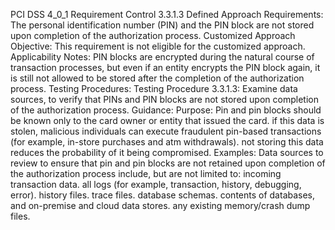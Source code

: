PCI DSS 4_0_1 Requirement Control 3.3.1.3 Defined Approach Requirements: The personal identification number (PIN) and the PIN block are not stored upon completion of the authorization process. Customized Approach Objective: This requirement is not eligible for the customized approach. Applicability Notes: PIN blocks are encrypted during the natural course of transaction processes, but even if an entity encrypts the PIN block again, it is still not allowed to be stored after the completion of the authorization process. Testing Procedures: Testing Procedure 3.3.1.3: Examine data sources, to verify that PINs and PIN blocks are not stored upon completion of the authorization process. Guidance: Purpose: Pin and pin blocks should be known only to the card owner or entity that issued the card. if this data is stolen, malicious individuals can execute fraudulent pin-based transactions (for example, in-store purchases and atm withdrawals). not storing this data reduces the probability of it being compromised. Examples: Data sources to review to ensure that pin and pin blocks are not retained upon completion of the authorization process include, but are not limited to: incoming transaction data. all logs (for example, transaction, history, debugging, error). history files. trace files. database schemas. contents of databases, and on-premise and cloud data stores. any existing memory/crash dump files.